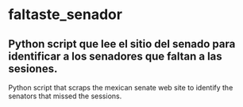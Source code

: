 faltaste_senador
================

Python script que lee el sitio del senado para identificar a los senadores que faltan a las sesiones.
----------------

Python script that scraps the mexican senate web site to identify the senators that missed the sessions.
